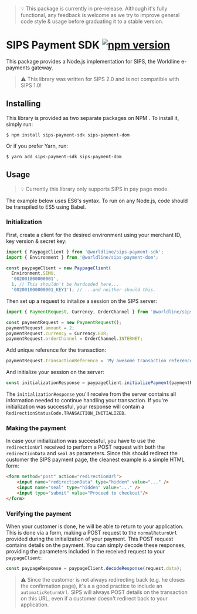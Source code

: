 > :bulb: This package is currently in pre-release. Although it's fully functional, any feedback is welcome as we try to improve general code style & usage before graduating it to a stable version.

# SIPS Payment SDK [![npm version](https://img.shields.io/npm/v/@worldline/sips-payment-sdk.svg)](https://www.npmjs.com/package/@worldline/sips-payment-sdk)
This package provides a Node.js implementation for SIPS, the Worldline e-payments gateway.

> :warning: This library was written for SIPS 2.0 and is not compatible with SIPS 1.0!

## Installing

This library is provided as two separate packages on NPM . To install it, simply run:
```
$ npm install sips-payment-sdk sips-payment-dom
```

Or if you prefer Yarn, run:
```
$ yarn add sips-payment-sdk sips-payment-dom
```


## Usage
> :bulb: Currently this library only supports SIPS in pay page mode.

The example below uses ES6's syntax. To run on any Node.js, code should be transpiled to ES5 using Babel.

### Initialization
First, create a client for the desired environment using your merchant ID, key version & secret key:
```js
import { PaypageClient } from '@worldline/sips-payment-sdk';
import { Environment } from '@worldline/sips-payment-dom';

const paypageClient = new PaypageClient(
  Environment.SIMU, 
  '002001000000001', 
  1, // This shouldn't be hardcoded here...
  '002001000000001_KEY1'); // ...and neither should this.
```

Then set up a request to initalize a session on the SIPS server:

```js
import { PaymentRequest, Currency, OrderChannel } from '@worldline/sips-payment-dom';

const paymentRequest = new PaymentRequest();
paymentRequest.amount = 2;
paymentRequest.currency = Currency.EUR;
paymentRequest.orderChannel = OrderChannel.INTERNET;
```
Add unique reference for the transaction:

```js
paymentRequest.transactionReference = 'My awesome transaction reference';
```

And initialize your session on the server:
```js
const initializationResponse = paypageClient.initializePayment(paymentRequest);
```

The `initializationResponse` you'll receive from the server contains all information needed to continue 
handling your transaction. If you're initialization was successful, your response will contain a 
`RedirectionStatusCode.TRANSACTION_INITIALIZED`.

### Making the payment
In case your initialization was successful, you have to use the `redirectionUrl` received to perform a POST request
with both the `redirectionData` and `seal` as parameters. Since this should redirect the customer the SIPS 
payment page, the cleanest example is a simple HTML form:

```html
<form method="post" action="redirectionUrl">
    <input name="redirectionData" type="hidden" value="..." />
    <input name="seal" type="hidden" value="..." />
    <input type="submit" value="Proceed to checkout"/>
</form>
```

### Verifying the payment
When your customer is done, he will be able to return to your application. This is done 
via a form, making a POST request to the `normalReturnUrl` provided during the initialization of your payment.
This POST request contains details on the payment. You can simply decode these responses, providing the parameters included in the received request to your `paypageClient`:

```js
const paypageResponse = paypageClient.decodeResponse(request.data);
```
 
> :warning: Since the customer is not always redirecting back (e.g. he closes the confirmation page), it's a
a good practice to include an `automaticReturnUrl`. SIPS will always POST details on the transaction on this URL,
even if a customer doesn't redirect back to your application.
